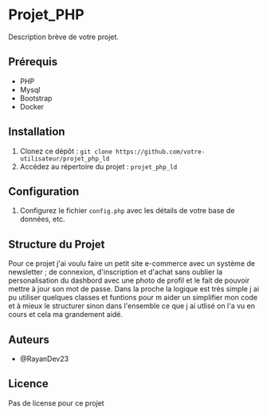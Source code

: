 
# Projet_PHP

Description brève de votre projet.

## Prérequis

- PHP
- Mysql
- Bootstrap
- Docker

## Installation

1. Clonez ce dépôt : `git clone https://github.com/votre-utilisateur/projet_php_ld`
2. Accédez au répertoire du projet : `projet_php_ld`

## Configuration

1. Configurez le fichier `config.php` avec les détails de votre base de données, etc.


## Structure du Projet

Pour ce projet j'ai voulu faire un petit site e-commerce avec un système de newsletter ; de connexion, d'inscription et d'achat sans oublier la personalisation du dashbord avec une photo de profil et le fait de pouvoir mettre à jour son mot de passe. Dans la proche la logique est très simple j ai pu utiliser quelques classes et funtions pour m aider un simplifier mon code et à mieux le structurer sinon dans l'ensemble ce que j ai utlisé on l'a vu en cours et cela ma grandement aidé.

## Auteurs

- @RayanDev23

## Licence

Pas de license pour ce projet 
